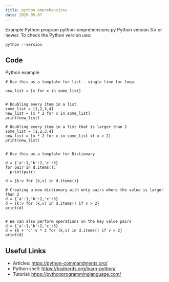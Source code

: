 ```yaml
---
title: python omprehensions
date: 2020-05-07
---
```

Example Python program python-omprehensions.py
Python version 3.x or newer.
To check the Python version use:

    python --version


## Code

Python example

    # Use this as a template for list - single line for loop.
    
    new_list = [x for x in some_list]
    
    
    # Doubling every item in a list
    some_list = [1,2,3,4]
    new_list = [x * 2 for x in some_list]
    print(new_list)
    
    # Doubling every item in a list that is larger than 2
    some_list = [1,2,3,4]
    new_list = [x * 2 for x in some_list if x > 2]
    print(new_list)
    
    
    # Use this as a template for Dictionary
    
    d = {'a':1,'b':2,'c':3}
    for pair in d.items():
      print(pair)
    
    d = {k:v for (k,v) in d.items()}
    
    # Creating a new dictionary with only pairs where the value is larger than 2
    d = {'a':1,'b':2,'c':3}
    d = {k:v for (k,v) in d.items() if v > 2}
    print(d)
    
    
    # We can also perform operations on the key value pairs
    d = {'a':1,'b':2,'c':3}
    d = {k + 'c':v * 2 for (k,v) in d.items() if v > 2}
    print(d)
    
    
    
    
    

## Useful Links

- Articles: https://python-commandments.org/
- Python shell: https://bsdnerds.org/learn-python/
- Tutorial: https://pythonprogramminglanguage.com/
